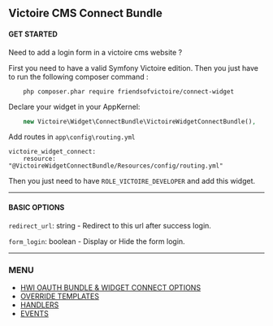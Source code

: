 ## Victoire CMS Connect Bundle

#### GET STARTED

Need to add a login form in a victoire cms website ?

First you need to have a valid Symfony Victoire edition.
Then you just have to run the following composer command :

```
    php composer.phar require friendsofvictoire/connect-widget
```

Declare your widget in your AppKernel:

```php
    new Victoire\Widget\ConnectBundle\VictoireWidgetConnectBundle(),
```

Add routes in `app\config\routing.yml`
```
victoire_widget_connect:
    resource: "@VictoireWidgetConnectBundle/Resources/config/routing.yml"
```

Then you just need to have `ROLE_VICTOIRE_DEVELOPER` and add this widget.

---

#### BASIC OPTIONS

`redirect_url`: string - Redirect to this url after success login.

`form_login`: boolean - Display or Hide the form login.


---

### MENU

- [HWI OAUTH BUNDLE & WIDGET CONNECT OPTIONS][link-menu-hwi-options]
- [OVERRIDE TEMPLATES][link-menu-override-templates]
- [HANDLERS][link-menu-handlers]
- [EVENTS][link-menu-events]

[link-menu-hwi-options]: Resources/doc/hwi_and_widget_connect.md
[link-menu-override-templates]: Resources/doc/override_templates.md
[link-menu-handlers]: Resources/doc/handlers.md
[link-menu-events]: Resources/doc/events.md
